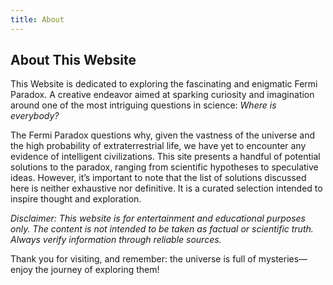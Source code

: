 ```yaml
---
title: About
---
```


## About This Website

This Website is dedicated to exploring the fascinating and enigmatic Fermi Paradox. A creative endeavor aimed at sparking curiosity and imagination around one of the most intriguing questions in science: _Where is everybody?_

The Fermi Paradox questions why, given the vastness of the universe and the high probability of extraterrestrial life, we have yet to encounter any evidence of intelligent civilizations. This site presents a handful of potential solutions to the paradox, ranging from scientific hypotheses to speculative ideas. However, it’s important to note that the list of solutions discussed here is neither exhaustive nor definitive. It is a curated selection intended to inspire thought and exploration.

_Disclaimer: This website is for entertainment and educational purposes only. The content is not intended to be taken as factual or scientific truth. Always verify information through reliable sources._

Thank you for visiting, and remember: the universe is full of mysteries—enjoy the journey of exploring them!
